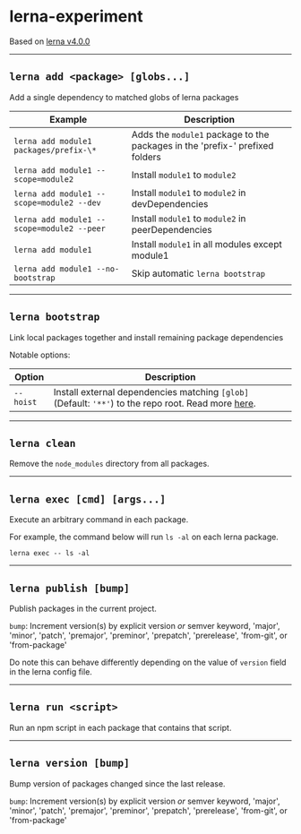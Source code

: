 # lerna-experiment

Based on [lerna v4.0.0](https://github.com/lerna/lerna/blob/6cb8ab2d4af7ce25c812e8fb05cd04650105705f/README.md)

---

## `lerna add <package> [globs...]`

Add a single dependency to matched globs of lerna packages

| Example                                    | Description                                                                  |
| ------------------------------------------ | ---------------------------------------------------------------------------- |
| `lerna add module1 packages/prefix-\* `    | Adds the `module1` package to the packages in the 'prefix-' prefixed folders |
| `lerna add module1 --scope=module2`        | Install `module1` to `module2`                                               |
| `lerna add module1 --scope=module2 --dev`  | Install `module1` to `module2` in devDependencies                            |
| `lerna add module1 --scope=module2 --peer` | Install `module1` to `module2` in peerDependencies                           |
| `lerna add module1`                        | Install `module1` in all modules except module1                              |
| `lerna add module1 --no-bootstrap`         | Skip automatic `lerna bootstrap`                                             |

---

## `lerna bootstrap`

Link local packages together and install remaining package dependencies

Notable options:

| Option    | Description                                                                                                                                                                                      |
| --------- | ------------------------------------------------------------------------------------------------------------------------------------------------------------------------------------------------ |
| `--hoist` | Install external dependencies matching `[glob]` (Default: `'**'`) to the repo root. Read more [here](https://github.com/lerna/lerna/blob/6cb8ab2d4af7ce25c812e8fb05cd04650105705f/doc/hoist.md). |

---

## `lerna clean`

Remove the `node_modules` directory from all packages.

---

## `lerna exec [cmd] [args...]`

Execute an arbitrary command in each package.

For example, the command below will run `ls -al` on each lerna package.

```shell
lerna exec -- ls -al
```

---

## `lerna publish [bump]`

Publish packages in the current project.

`bump`: Increment version(s) by explicit version _or_ semver keyword,
'major', 'minor', 'patch', 'premajor', 'preminor', 'prepatch', 'prerelease', 'from-git', or 'from-package'

Do note this can behave differently depending on the value of `version` field in the lerna config file.

---

## `lerna run <script>`

Run an npm script in each package that contains that script.

---

## `lerna version [bump]`

Bump version of packages changed since the last release.

`bump`: Increment version(s) by explicit version _or_ semver keyword,
'major', 'minor', 'patch', 'premajor', 'preminor', 'prepatch', 'prerelease', 'from-git', or 'from-package'
